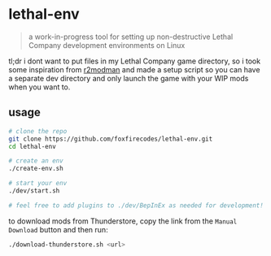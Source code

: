 # lethal-env

> a work-in-progress tool for setting up non-destructive Lethal Company development environments on Linux

tl;dr i dont want to put files in my Lethal Company game directory, so i took some inspiration from [r2modman](https://github.com/ebkr/r2modmanPlus) and made a setup script so you can have a separate dev directory and only launch the game with your WIP mods when you want to.

## usage

```bash
# clone the repo
git clone https://github.com/foxfirecodes/lethal-env.git
cd lethal-env

# create an env
./create-env.sh

# start your env
./dev/start.sh

# feel free to add plugins to ./dev/BepInEx as needed for development!
```

to download mods from Thunderstore, copy the link from the `Manual Download` button and then run:

```bash
./download-thunderstore.sh <url>
```
